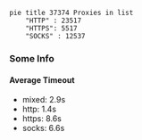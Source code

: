 
```mermaid
pie title 37374 Proxies in list
    "HTTP" : 23517
    "HTTPS": 5517
    "SOCKS" : 12537
```

### Some Info
#### Average Timeout

- mixed: 2.9s
- http: 1.4s
- https: 8.6s
- socks: 6.6s